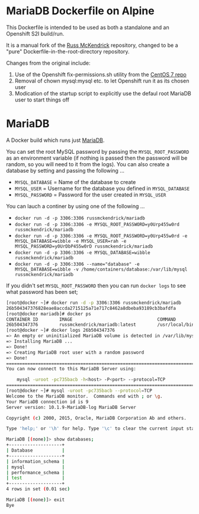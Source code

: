 # MariaDB Dockerfile on Alpine

This Dockerfile is intended to be used as both a standalone and an Openshift S2I build/run.

It is a manual fork of the [Russ McKendrick](https://github.com/russmckendrick/docker/tree/master/mariadb) 
repository, changed to be a "pure" Dockerfile-in-the-root-directory repository.

Changes from the original include:
 1. Use of the Openshift fix-permissions.sh utility from the [CentOS 7 repo](https://github.com/CentOS/CentOS-Dockerfiles/tree/master/mariadb/centos7)
 2. Removal of chown mysql:mysql etc. to let Openshift run it as its chosen user
 3. Modication of the startup script to explicitly use the defaul root MariaDB user to start things off

MariaDB
=============

A Docker build which runs just [MariaDB](https://mariadb.org/).

You can set the root MySQL password by passing the `MYSQL_ROOT_PASSWORD` as an environment variable (if nothing is passed then the password will be random, so you will need to it from the logs). You can also create a database by setting and passing the following ...

- `MYSQL_DATABASE` = Name of the database to create
- `MYSQL_USER` = Username for the database you defined in `MYSQL_DATABASE`
- `MYSQL_PASSWORD` = Password for the user created in `MYSQL_USER`

You can lauch a continer by using one of the following ...

- `docker run -d -p 3306:3306 russmckendrick/mariadb`
- `docker run -d -p 3306:3306 -e MYSQL_ROOT_PASSWORD=y0Urp455w0rd russmckendrick/mariadb`
- `docker run -d -p 3306:3306 -e MYSQL_ROOT_PASSWORD=y0Urp455w0rd -e MYSQL_DATABASE=wibble -e MYSQL_USER=rah -e MYSQL_PASSWORD=y0UrDbP455w0rD russmckendrick/mariadb`
- `docker run -d -p 3306:3306 -e MYSQL_DATABASE=wibble russmckendrick/mariadb`
- `docker run -d -p 3306:3306 --name="database" -e MYSQL_DATABASE=wibble -v /home/containers/database:/var/lib/mysql russmckendrick/mariadb`

If you didn't set `MYSQL_ROOT_PASSWORD` then you can run `docker logs` to see what password has been set;

``` bash
[root@docker ~]# docker run -d -p 3306:3306 russmckendrick/mariadb
26b504347376828eae8accda2715125a71e717c8462a8dbeba93189cb3bafdfa
[root@docker mariadb]# docker ps
CONTAINER ID        IMAGE                                COMMAND              CREATED             STATUS              PORTS                    NAMES
26b504347376        russmckendrick/mariadb:latest        /usr/local/bin/run   4 seconds ago       Up 3 seconds        0.0.0.0:3306->3306/tcp   mydbserver     
[root@docker ~]# docker logs 26b504347376
=> An empty or uninitialized MariaDB volume is detected in /var/lib/mysql
=> Installing MariaDB ...
=> Done!
=> Creating MariaDB root user with a random password
=> Done!
========================================================================
You can now connect to this MariaDB Server using:

    mysql -uroot -pc735bacb -h<host> -P<port> --protocol=TCP
========================================================================
[root@docker ~]# mysql -uroot -pc735bacb --protocol=TCP
Welcome to the MariaDB monitor.  Commands end with ; or \g.
Your MariaDB connection id is 9
Server version: 10.1.9-MariaDB-log MariaDB Server

Copyright (c) 2000, 2015, Oracle, MariaDB Corporation Ab and others.

Type 'help;' or '\h' for help. Type '\c' to clear the current input statement.

MariaDB [(none)]> show databases;
+--------------------+
| Database           |
+--------------------+
| information_schema |
| mysql              |
| performance_schema |
| test               |
+--------------------+
4 rows in set (0.01 sec)

MariaDB [(none)]> exit
Bye
```